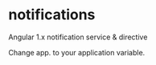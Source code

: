 # notifications
Angular 1.x notification service &amp; directive

Change app. to your application variable.